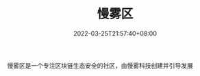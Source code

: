 ﻿---
weight: 
title: "慢雾区"
description: "慢雾区是一个专注区块链生态安全的社区，由慢雾科技创建并引导发展"
date: 2022-03-25T21:57:40+08:00
lastmod: 2022-03-25T16:45:40+08:00
draft: false
authors: ["Metabd"]
featuredImage: "manwuqu.png"
link: ""
tags: ["元宇宙社区","慢雾区"]
categories: ["navigation"]
navigation: ["元宇宙社区"]
lightgallery: true
toc: true
pinned: false
recommend: false
recommend1: false
---
慢雾区是一个专注区块链生态安全的社区，由慢雾科技创建并引导发展
